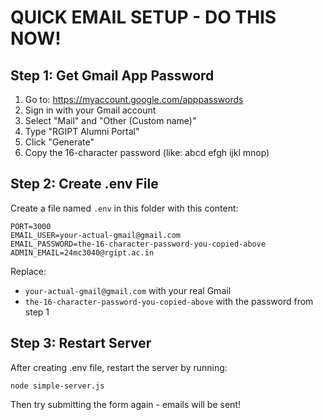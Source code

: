 # QUICK EMAIL SETUP - DO THIS NOW!

## Step 1: Get Gmail App Password

1. Go to: https://myaccount.google.com/apppasswords
2. Sign in with your Gmail account
3. Select "Mail" and "Other (Custom name)"
4. Type "RGIPT Alumni Portal"
5. Click "Generate"
6. Copy the 16-character password (like: abcd efgh ijkl mnop)

## Step 2: Create .env File

Create a file named `.env` in this folder with this content:

```
PORT=3000
EMAIL_USER=your-actual-gmail@gmail.com
EMAIL_PASSWORD=the-16-character-password-you-copied-above
ADMIN_EMAIL=24mc3040@rgipt.ac.in
```

Replace:

- `your-actual-gmail@gmail.com` with your real Gmail
- `the-16-character-password-you-copied-above` with the password from step 1

## Step 3: Restart Server

After creating .env file, restart the server by running:

```
node simple-server.js
```

Then try submitting the form again - emails will be sent!
